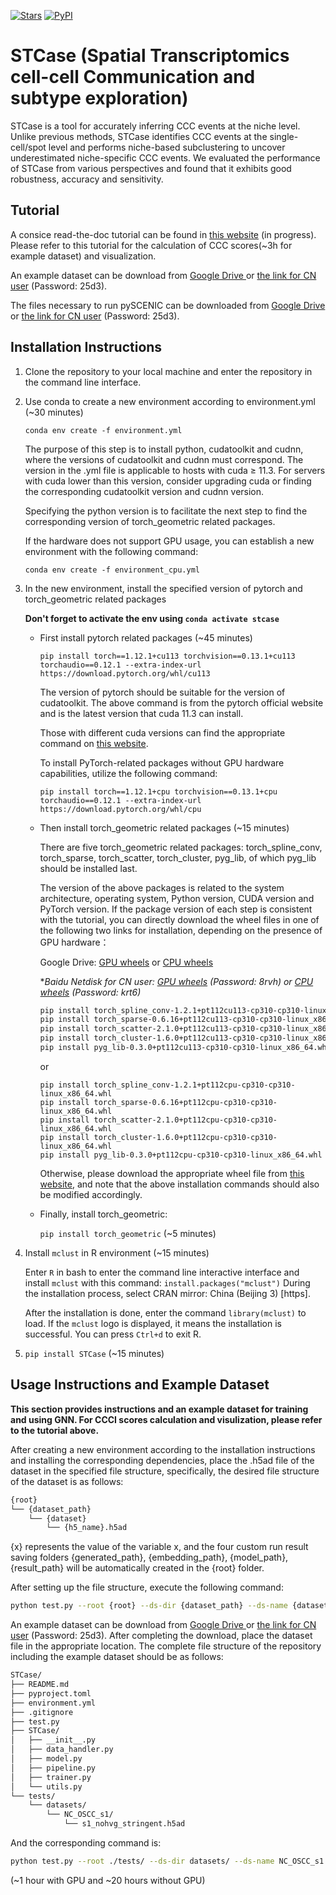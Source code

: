 [![Stars](https://img.shields.io/github/stars/Lzcstan/STCase?logo=GitHub&color=yellow)](https://github.com/Lzcstan/STCase) [![PyPI](https://img.shields.io/pypi/v/STCase.svg)](https://pypi.org/project/STCase)
# STCase (**S**patial **T**ranscriptomics cell-cell **C**ommunication **a**nd **s**ubtype **e**xploration)
STCase is a tool for accurately inferring CCC events at the niche level. Unlike previous methods, STCase identifies CCC events at the single-cell/spot level and performs niche-based subclustering to uncover underestimated niche-specific CCC events. We evaluated the performance of STCase from various perspectives and found that it exhibits good robustness, accuracy and sensitivity.

## Tutorial

A consice read-the-doc tutorial can be found in [this website](https://stcase.readthedocs.io/en/latest/) (in progress). Please refer to this tutorial for the calculation of CCC scores(~3h for example dataset) and visualization.

An example dataset can be download from [Google Drive ](https://drive.google.com/file/d/1TQohsxIFonJxQkroECHR0EqwPTGX2o6S/view?usp=sharing) or [the link for CN user](https://pan.baidu.com/s/1tdiCZg1YoHvQj5iOwtNEHA) (Password: 25d3).

The files necessary to run pySCENIC can be downloaded from [Google Drive ](https://drive.google.com/file/d/1TQohsxIFonJxQkroECHR0EqwPTGX2o6S/view?usp=sharing) or [the link for CN user](https://pan.baidu.com/s/1tdiCZg1YoHvQj5iOwtNEHA) (Password: 25d3).


## Installation Instructions

1. Clone the repository to your local machine and enter the repository in the command line interface.
2. Use conda to create a new environment according to environment.yml (~30 minutes)

   `conda env create -f environment.yml`

   The purpose of this step is to install python, cudatoolkit and cudnn, where the versions of cudatoolkit and cudnn must correspond. The version in the .yml file is applicable to hosts with cuda ≥ 11.3. For servers with cuda lower than this version, consider upgrading cuda or finding the corresponding cudatoolkit version and cudnn version.

   Specifying the python version is to facilitate the next step to find the corresponding version of torch_geometric related packages.

   If the hardware does not support GPU usage, you can establish a new environment with the following command:

   `conda env create -f environment_cpu.yml`
3. In the new environment, install the specified version of pytorch and torch_geometric related packages

   **Don't forget to activate the env using `conda activate stcase`**

   - First install pytorch related packages (~45 minutes)

      `pip install torch==1.12.1+cu113 torchvision==0.13.1+cu113 torchaudio==0.12.1 --extra-index-url https://download.pytorch.org/whl/cu113`

      The version of pytorch should be suitable for the version of cudatoolkit. The above command is from the pytorch official website and is the latest version that cuda 11.3 can install.

      Those with different cuda versions can find the appropriate command on [this website](https://pytorch.org/get-started/previous-versions/).

      To install PyTorch-related packages without GPU hardware capabilities, utilize the following command:
      
      `pip install torch==1.12.1+cpu torchvision==0.13.1+cpu torchaudio==0.12.1 --extra-index-url https://download.pytorch.org/whl/cpu`
   - Then install torch_geometric related packages (~15 minutes)

      There are five torch_geometric related packages: torch_spline_conv, torch_sparse, torch_scatter, torch_cluster, pyg_lib, of which pyg_lib should be installed last.

      The version of the above packages is related to the system architecture, operating system, Python version, CUDA version and PyTorch version. If the package version of each step is consistent with the tutorial, you can directly download the wheel files in one of the following two links for installation, depending on the presence of GPU hardware：

      Google Drive: [GPU wheels](https://drive.google.com/file/d/1H3P4IWcYzgrfINCZCoX_WU_E-8CTSFOy/view?usp=sharing) or [CPU wheels](https://drive.google.com/file/d/1AMTn3GmOnO-Zvo6YfkgiZRS0FZmIzVcq/view?usp=sharing) 
      
      **Baidu Netdisk for CN user: [GPU wheels](https://pan.baidu.com/s/1FqA9KFENfk4RSOMLmblyiw) (Password: 8rvh) or [CPU wheels](https://pan.baidu.com/s/1EvAMBq8DYEvSL-JLqUQbkg) (Password: krt6)*

      ```bash
      pip install torch_spline_conv-1.2.1+pt112cu113-cp310-cp310-linux_x86_64.whl
      pip install torch_sparse-0.6.16+pt112cu113-cp310-cp310-linux_x86_64.whl
      pip install torch_scatter-2.1.0+pt112cu113-cp310-cp310-linux_x86_64.whl
      pip install torch_cluster-1.6.0+pt112cu113-cp310-cp310-linux_x86_64.whl
      pip install pyg_lib-0.3.0+pt112cu113-cp310-cp310-linux_x86_64.whl
      ```
      or

      ```
      pip install torch_spline_conv-1.2.1+pt112cpu-cp310-cp310-linux_x86_64.whl
      pip install torch_sparse-0.6.16+pt112cpu-cp310-cp310-linux_x86_64.whl
      pip install torch_scatter-2.1.0+pt112cpu-cp310-cp310-linux_x86_64.whl
      pip install torch_cluster-1.6.0+pt112cpu-cp310-cp310-linux_x86_64.whl
      pip install pyg_lib-0.3.0+pt112cpu-cp310-cp310-linux_x86_64.whl
      ```

      Otherwise, please download the appropriate wheel file from [this website](https://data.pyg.org/whl/), and note that the above installation commands should also be modified accordingly.

   - Finally, install torch_geometric:

      `pip install torch_geometric`
      (~5 minutes)
4. Install `mclust` in R environment (~15 minutes)

   Enter `R` in bash to enter the command line interactive interface and install `mclust` with this command:
   `install.packages("mclust")`
   During the installation process, select CRAN mirror: China (Beijing 3) [https].

   After the installation is done, enter the command `library(mclust)` to load. If the `mclust` logo is displayed, it means the installation is successful. You can press `Ctrl+d` to exit R.
5. `pip install STCase` (~15 minutes)

## Usage Instructions and Example Dataset

**This section provides instructions and an example dataset for training and using GNN. For CCCI scores calculation and visulization, please refer to the tutorial above.**

After creating a new environment according to the installation instructions and installing the corresponding dependencies, place the .h5ad file of the dataset in the specified file structure, specifically, the desired file structure of the dataset is as follows:

```bash
{root}
└── {dataset_path}
    └── {dataset}
        └── {h5_name}.h5ad
```

{x} represents the value of the variable x, and the four custom run result saving folders {generated_path}, {embedding_path}, {model_path}, {result_path} will be automatically created in the {root} folder.

After setting up the file structure, execute the following command:

```bash
python test.py --root {root} --ds-dir {dataset_path} --ds-name {dataset} --h5-name {h5_name} --target-types {target_type_list} --gpu {gpu_id} [--use-gpu] --n-nei {#neighborhood} --n-clusters {#sub-regions} [--alpha {alpha}] --label-col-name {label_column_name} --region-col-name {region_column_name}
```

An example dataset can be download from [Google Drive ](https://drive.google.com/file/d/1TQohsxIFonJxQkroECHR0EqwPTGX2o6S/view?usp=sharing) or [the link for CN user](https://pan.baidu.com/s/1tdiCZg1YoHvQj5iOwtNEHA) (Password: 25d3). After completing the download, place the dataset file in the appropriate location. The complete file structure of the repository including the example dataset should be as follows:
```bash
STCase/
├── README.md
├── pyproject.toml
├── environment.yml
├── .gitignore
├── test.py
├── STCase/
│   ├── __init__.py
│   ├── data_handler.py
│   ├── model.py
│   ├── pipeline.py
│   ├── trainer.py
│   └── utils.py
└── tests/
    └── datasets/
        └── NC_OSCC_s1/
            └── s1_nohvg_stringent.h5ad
```

And the corresponding command is:
```bash
python test.py --root ./tests/ --ds-dir datasets/ --ds-name NC_OSCC_s1 --h5-name s1_nohvg_stringent --target-types SCC --gpu 1 --use-gpu --n-nei 6 --n-clusters 3 --alpha 0.25 --label-col-name cell_type --region-col-name cluster_annotations
```
(~1 hour with GPU and ~20 hours without GPU)
